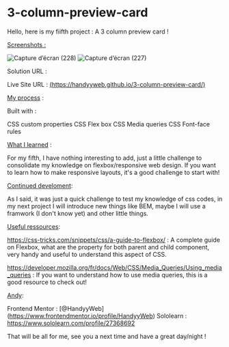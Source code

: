 # 3-column-preview-card
Hello, here is my fiifth project : A 3 column preview card !

<ins>Screenshots :<ins>
  
![Capture d’écran (228)](https://user-images.githubusercontent.com/121683423/215761824-74053438-cc99-45f3-a6ba-b04f31018a33.png)
![Capture d’écran (227)](https://user-images.githubusercontent.com/121683423/215761873-0ff80636-d2b9-476c-af87-488d6be6ded3.png)


Solution URL :

Live Site URL : [(https://handyyweb.github.io/3-column-preview-card/)](https://handyyweb.github.io/3-column-preview-card/)

<ins>My process</ins> :

Built with :

CSS custom properties
CSS Flex box
CSS Media queries
CSS Font-face rules

<ins>What I learned</ins> : 
 
For my fifth, I have nothing interesting to add, just a little challenge to consolidate my knowledge on flexbox/responsive web design.
If you want to learn how to make responsive layouts, it's a good challenge to start with!

  
<ins>Continued develoment</ins>:

As I said, it was just a quick challenge to test my knowledge of css codes, in my next project I will introduce new things like BEM, maybe I will use a framwork (I don't know yet) and other little things.

<ins>Useful ressources</ins>:

https://css-tricks.com/snippets/css/a-guide-to-flexbox/ : A complete guide on Flexbox, what are the property for both parent and child component, very handy and useful to understand this aspect of CSS.

https://developer.mozilla.org/fr/docs/Web/CSS/Media_Queries/Using_media_queries : If you want to understand how to use media queries, this is a good resource to check out!
  
<ins>Andy</ins>:
  
Frontend Mentor : [@HandyyWeb] (https://www.frontendmentor.io/profile/HandyyWeb)
Sololearn : https://www.sololearn.com/profile/27368692

That will be all for me, see you a next time and have a great day/night ! 
